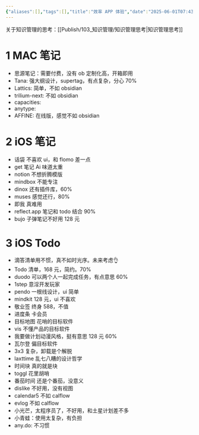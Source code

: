 ```yaml
---
{"aliases":[],"tags":[],"title":"效率 APP 体验","date":"2025-06-01T07:43:03+08:00","date_modify":"2025-09-18T14:38:50+08:00","dg-publish":true,"permalink":"/Publish/104_软件使用/效率 APP 体验/","dgPassFrontmatter":true,"created":"2025-06-01T07:43:03+08:00","updated":"2025-09-18T14:38:50+08:00"}
---
```



关于知识管理的思考：[[Publish/103_知识管理/知识管理思考\|知识管理思考]]

# 1 MAC 笔记

- 思源笔记：需要付费，没有 ob 定制化高，开箱即用
- Tana: 强大纲设计，supertag，有点复杂，分心 70%
- Lattics: 简单，不如 obsidian
- trilium-next: 不如 obsidian
- capacities:
- anytype:
- AFFINE: 在线版，感觉不如 obsidian

# 2 iOS 笔记

- 话袋 不喜欢 ui，和 flomo 差一点
- get 笔记 Ai 味道太重
- notion 不想折腾模版
- mindbox 不能专注
- dinox 还有插件库，60%
- muses 感觉还行，80%
- 即我 真难用
- reflect.app 笔记和 todo 结合 90%
- bujo 子弹笔记不好用 128 元

# 3 iOS Todo

- 滴答清单用不惯，真不如时光序。未来考虑👌
- Todo 清单，168 元，简约。70%
- duodo 可以两个人一起完成任务，有点意思 60%
- 1step 意淫开发玩家
- pendo 一根线设计，ui 简单
- mindkit 128 元，ui 不喜欢
- 敬业签 终身 588，不值
- 进度条 卡会员
- 目标地图 花哨的目标软件
- vis 不懂产品的目标软件
- 我要做计划动漫风格，挺有意思 128 元 60%
- 瓦尔登 偏目标软件
- 3x3 复杂，卸载是个解脱
- laxttime 乱七八糟的设计哲学
- 时间块 真的就是块
- toggl 花里胡哨
- 番茄时间 还是个番茄，没意义
- dislike 不好用，没有视图
- calendar5 不如 calflow
- evlog 不如 calflow
- 小光芒，太程序员了，不好用，和土星计划差不多
- 小青蛙：使用太复杂，有负担
- any.do: 不习惯
